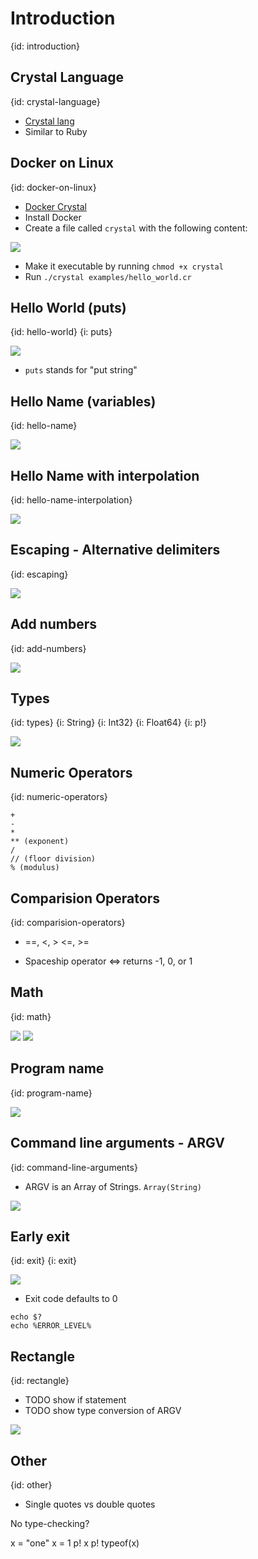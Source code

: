 # Introduction
{id: introduction}

## Crystal Language
{id: crystal-language}

* [Crystal lang](https://crystal-lang.org/)
* Similar to Ruby


## Docker on Linux
{id: docker-on-linux}

* [Docker Crystal](https://hub.docker.com/r/crystallang/crystal)
* Install Docker
* Create a file called `crystal` with the following content:

![](crystal)

* Make it executable by running `chmod +x crystal`
* Run `./crystal examples/hello_world.cr`

## Hello World (puts)
{id: hello-world}
{i: puts}

![](examples/hello_world.cr)

* `puts` stands for "put string"


## Hello Name (variables)
{id: hello-name}

![](examples/hello_name.cr)

## Hello Name with interpolation
{id: hello-name-interpolation}

![](examples/hello_name_interpolation.cr)

## Escaping - Alternative delimiters
{id: escaping}

![](examples/escaping.cr)


## Add numbers
{id: add-numbers}

![](examples/add_numbers.cr)

## Types
{id: types}
{i: String}
{i: Int32}
{i: Float64}
{i: p!}

![](examples/types.cr)


## Numeric Operators
{id: numeric-operators}


```
+
-
*
** (exponent)
/
// (floor division)
% (modulus)
```

## Comparision Operators
{id: comparision-operators}

* ==, <, > <=, >=

* Spaceship operator <=> returns -1, 0, or 1


## Math
{id: math}

![](examples/math.cr)
![](examples/math.out)


## Program name
{id: program-name}

![](examples/program_name.cr)


## Command line arguments - ARGV
{id: command-line-arguments}

* ARGV is an Array of Strings. `Array(String)`

![](examples/cli.cr)

## Early exit
{id: exit}
{i: exit}

![](examples/early_exit.cr)

* Exit code defaults to 0

```
echo $?
echo %ERROR_LEVEL%
```

## Rectangle
{id: rectangle}

- TODO show if statement
- TODO show type conversion of ARGV

![](examples/rectangle.cr)

## Other
{id: other}

* Single quotes vs double quotes

No type-checking?

x = "one"
x = 1
p! x
p! typeof(x)